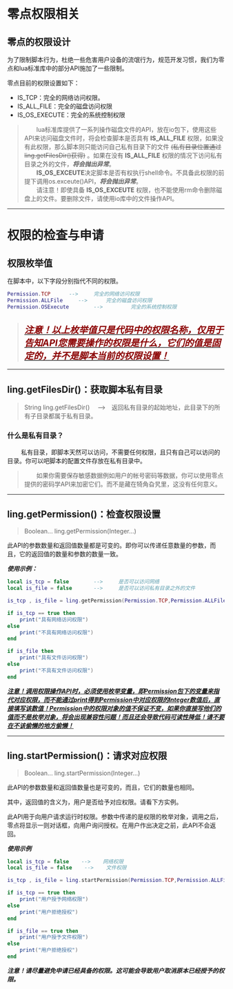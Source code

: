 # 零点权限相关

## 零点的权限设计

为了限制脚本行为，杜绝一些危害用户设备的流氓行为，规范开发习惯，我们为零点和lua标准库中的部分API施加了一些限制。

零点目前的权限设置如下：

- IS_TCP：完全的网络访问权限。
- IS_ALL_FILE：完全的磁盘访问权限
- IS_OS_EXECUTE：完全的系统控制权限

> &emsp;&emsp;lua标准库提供了一系列操作磁盘文件的API，放在io包下，使用这些API来访问磁盘文件时，将会检查脚本是否具有 **IS_ALL_FILE** 权限，如果没有此权限，那么脚本则只能访问自己私有目录下的文件 ~~(私有目录位置通过ling.getFilesDir()获得)~~ 。如果在没有 **IS_ALL_FILE** 权限的情况下访问私有目录之外的文件，***将会抛出异常***。  
&emsp;&emsp;**IS_OS_EXCEUTE**决定脚本是否有权执行shell命令。不具备此权限的前提下调用os.exceute()API，***将会抛出异常***。  
&emsp;&emsp;请注意！即使具备 **IS_OS_EXCEUTE** 权限，也不能使用rm命令删除磁盘上的文件。要删除文件，请使用io库中的文件操作API。

---

# 权限的检查与申请

## 权限枚举值
在脚本中，以下字段分别指代不同的权限。
~~~ lua
Permission.TCP      -->     完全的网络访问权限
Permission.ALLFile     -->      完全的磁盘访问权限
Permission.OSExecute        -->         完全的系统控制权限
~~~

> <u>***<font color="#8B0000">注意！以上枚举值只是代码中的权限名称，仅用于告知API您需要操作的权限是什么，它们的值是固定的，并不是脚本当前的权限设置！</font>***</u>
> -

---

 ## ling.getFilesDir()：获取脚本私有目录

> String ling.getFilesDir()
&emsp;-->&emsp;返回私有目录的起始地址，此目录下的所有子目录都属于私有目录。

### 什么是私有目录？

&emsp;&emsp; 私有目录，即脚本天然可以访问，不需要任何权限，且只有自己可以访问的目录。你可以吧脚本的配置文件存放在私有目录中。   
>&emsp;&emsp;如果你需要保存敏感数据例如用户的帐号密码等数据，你可以使用零点提供的密码学API来加密它们。而不是藏在犄角旮旯里，这没有任何意义。 

---

## ling.getPermission()：检查权限设置
> Boolean... ling.getPermission(Integer...)

此API的参数数量和返回值数量都是可变的。即你可以传递任意数量的参数，而且，它的返回值的数量和参数的数量一致。

***使用示例：***
~~~ lua
local is_tcp = false        -->     是否可以访问网络
local is_file = false       -->     是否可以访问私有目录之外的文件

is_tcp , is_file = ling.getPermission(Permission.TCP,Permission.ALLFile)    -->   同时检查网络和文件两个权限

if is_tcp == true then
    print("具有网络访问权限")
else
    print("不具有网络访问权限")
end

if is_file then
    print("具有文件访问权限")
else
    print("不具有文件访问权限")
end
~~~

<u> ***注意！调用权限操作API时，必须使用枚举变量，即Permission包下的变量来指代对应权限，而不能通过print得到Permission中对应权限的Integer数值后，直接填写该数值！Permission中的权限对象的值不保证不变，如果你直接写他们的值而不是枚举对象，将会出现兼容性问题！而且还会导致代码可读性降低！请不要在不该偷懒的地方偷懒！*** </u>

---

## ling.startPermission()：请求对应权限

> Boolean... ling.startPermission(Integer...)

此API的参数数量和返回值数量也是可变的，而且，它们的数量也相同。

其中，返回值的含义为，用户是否给予对应权限。请看下方实例。

此API用于向用户请求运行时权限。参数中传递的是权限的枚举对象，调用之后，零点将显示一则对话框，向用户询问授权。在用户作出决定之前，此API不会返回。

***使用示例***
~~~ lua
local is_tcp = false    -->    网络权限
local is_file = false    -->    文件权限

is_tcp , is_file = ling.startPermission(Permission.TCP,Permission.ALLFile)      -->     请求权限

if is_tcp == true then
    print("用户授予网络权限")
else
    print("用户拒绝授权")
end

if is_file == true then
    print("用户授予文件权限")
else
    print("用户拒绝授权")
end
~~~

***注意！请尽量避免申请已经具备的权限。这可能会导致用户取消原本已经授予的权限。***




